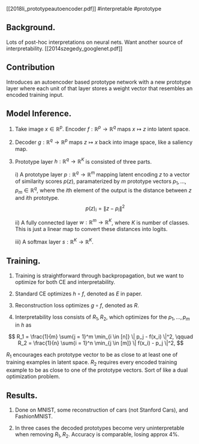 [[2018li_prototypeautoencoder.pdf]]
#interpretable #prototype
## Background. 

   Lots of post-hoc interpretations on neural nets. Want another source of interpretability. 
[[2014szegedy_googlenet.pdf]]
	
## Contribution

   Introduces an autoencoder based prototype network with a new prototype layer where each unit of that layer stores a weight vector that resembles an encoded training input. 

## Model Inference. 

   1. Take image $x \in \mathbb{R}^p$. Encoder $f: \mathbb{R}^p \to \mathbb{R}^q$ maps $x \mapsto z$ into latent space.  

   2. Decoder $g: \mathbb{R}^q \to \mathbb{R}^p$ maps $z \mapsto x$ back into image space, like a saliency map. 

   3. Prototype layer $h: \mathbb{R}^q \to \mathbb{R}^K$ is consisted of three parts. 

      i) A prototype layer $p: \mathbb{R}^q \to \mathbb{R}^m$ mapping latent encoding $z$ to a vector of similarity scores $p(z)$, paramaterized by $m$ prototype vectors $p_1, \ldots, p_m \in \mathbb{R}^q$, where the $i$th element of the output is the distance between $z$ and $i$th prototype. 
      $$
         p(z)_i = \| z - p_i \|^2 
      $$

      ii) A fully connected layer $w: \mathbb{R}^m \to \mathbb{R}^K$, where $K$ is number of classes. This is just a linear map to convert these distances into logits. 

      iii) A softmax layer $s: \mathbb{R}^K \to \mathbb{R}^K$.

## Training. 

   1. Training is straightforward through backpropagation, but we want to optimize for both CE and interpretability. 

   2. Standard CE optimizes $h \circ f$, denoted as $E$ in paper. 

   3. Reconstruction loss optimizes $g \circ f$, denoted as $R$. 

   4. Interpretability loss consists of $R_1, R_2$, which optimizes for the $p_1, \ldots, p_m$ in $h$ as 

   $$
      R_1 = \frac{1}{m} \sum{j = 1}^m \min_{i \in [n]} \| p_j - f(x_i) \|^2, \qquad 
      R_2 = \frac{1}{n} \sum{i = 1}^n \min_{j \in [m]} \| f(x_i) - p_j \|^2,
   $$

   $R_1$ encourages each prototype vector to be as close to at least one of training examples in latent space. $R_2$ requires every encoded training example to be as close to one of the prototype vectors. Sort of like a dual optimization problem. 

## Results. 

   1. Done on MNIST, some reconstruction of cars (not Stanford Cars), and FashionMNIST. 

   2. In three cases the decoded prototypes become very uninterpretable when removing $R_1, R_2$. Accuracy is comparable, losing approx 4%.
   
